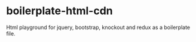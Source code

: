 # boilerplate-html-cdn
Html playground for jquery, bootstrap, knockout and redux as a boilerplate file.
